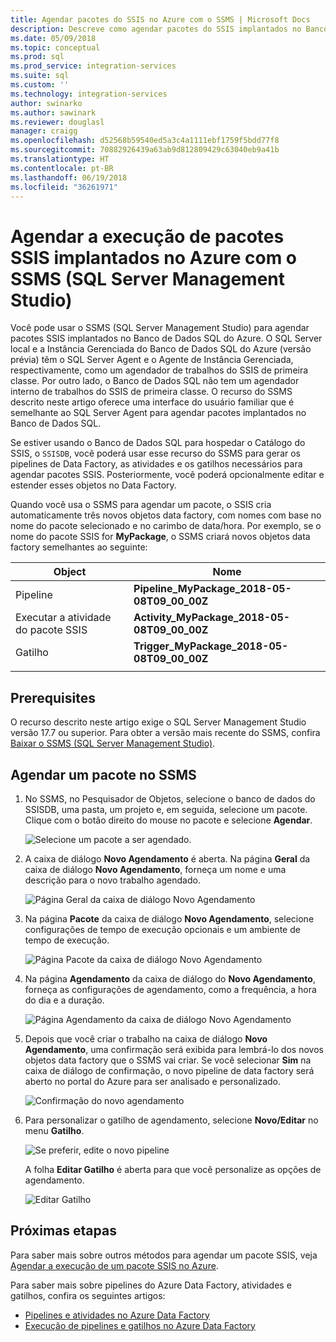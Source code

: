 ```yaml
---
title: Agendar pacotes do SSIS no Azure com o SSMS | Microsoft Docs
description: Descreve como agendar pacotes do SSIS implantados no Banco de Dados SQL do Azure usando o comando de agendamento no SSMS (SQL Server Management Studio).
ms.date: 05/09/2018
ms.topic: conceptual
ms.prod: sql
ms.prod_service: integration-services
ms.suite: sql
ms.custom: ''
ms.technology: integration-services
author: swinarko
ms.author: sawinark
ms.reviewer: douglasl
manager: craigg
ms.openlocfilehash: d52568b59540ed5a3c4a1111ebf1759f5bdd77f8
ms.sourcegitcommit: 70882926439a63ab9d812809429c63040eb9a41b
ms.translationtype: HT
ms.contentlocale: pt-BR
ms.lasthandoff: 06/19/2018
ms.locfileid: "36261971"
---
```

# <a name="schedule-the-execution-of-ssis-packages-deployed-in-azure-with-sql-server-management-studio-ssms"></a>Agendar a execução de pacotes SSIS implantados no Azure com o SSMS (SQL Server Management Studio)

Você pode usar o SSMS (SQL Server Management Studio) para agendar pacotes SSIS implantados no Banco de Dados SQL do Azure. O SQL Server local e a Instância Gerenciada do Banco de Dados SQL do Azure (versão prévia) têm o SQL Server Agent e o Agente de Instância Gerenciada, respectivamente, como um agendador de trabalhos do SSIS de primeira classe. Por outro lado, o Banco de Dados SQL não tem um agendador interno de trabalhos do SSIS de primeira classe. O recurso do SSMS descrito neste artigo oferece uma interface do usuário familiar que é semelhante ao SQL Server Agent para agendar pacotes implantados no Banco de Dados SQL.

Se estiver usando o Banco de Dados SQL para hospedar o Catálogo do SSIS, o `SSISDB`, você poderá usar esse recurso do SSMS para gerar os pipelines de Data Factory, as atividades e os gatilhos necessários para agendar pacotes SSIS. Posteriormente, você poderá opcionalmente editar e estender esses objetos no Data Factory.

Quando você usa o SSMS para agendar um pacote, o SSIS cria automaticamente três novos objetos data factory, com nomes com base no nome do pacote selecionado e no carimbo de data/hora. Por exemplo, se o nome do pacote SSIS for **MyPackage**, o SSMS criará novos objetos data factory semelhantes ao seguinte:

| Object | Nome |
|---|---|
| Pipeline | **Pipeline_MyPackage_2018-05-08T09_00_00Z** |
| Executar a atividade do pacote SSIS | **Activity_MyPackage_2018-05-08T09_00_00Z** |
| Gatilho | **Trigger_MyPackage_2018-05-08T09_00_00Z** |
|||

## <a name="prerequisites"></a>Prerequisites

O recurso descrito neste artigo exige o SQL Server Management Studio versão 17.7 ou superior. Para obter a versão mais recente do SSMS, confira [Baixar o SSMS (SQL Server Management Studio)](../../ssms/download-sql-server-management-studio-ssms.md).

## <a name="schedule-a-package-in-ssms"></a>Agendar um pacote no SSMS

1. No SSMS, no Pesquisador de Objetos, selecione o banco de dados do SSISDB, uma pasta, um projeto e, em seguida, selecione um pacote. Clique com o botão direito do mouse no pacote e selecione **Agendar**.

    ![Selecione um pacote a ser agendado.](media/ssis-azure-schedule-packages-ssms/schedule-ssms-image1-schedule.png)

2. A caixa de diálogo **Novo Agendamento** é aberta. Na página **Geral** da caixa de diálogo **Novo Agendamento**, forneça um nome e uma descrição para o novo trabalho agendado.

    ![Página Geral da caixa de diálogo Novo Agendamento](media/ssis-azure-schedule-packages-ssms/schedule-ssms-image2-new-schedule.png)

3. Na página **Pacote** da caixa de diálogo **Novo Agendamento**, selecione configurações de tempo de execução opcionais e um ambiente de tempo de execução.

    ![Página Pacote da caixa de diálogo Novo Agendamento](media/ssis-azure-schedule-packages-ssms/schedule-ssms-image3-new-schedule2.png)

4. Na página **Agendamento** da caixa de diálogo do **Novo Agendamento**, forneça as configurações de agendamento, como a frequência, a hora do dia e a duração.

    ![Página Agendamento da caixa de diálogo Novo Agendamento](media/ssis-azure-schedule-packages-ssms/schedule-ssms-image4-new-schedule3.png)

5. Depois que você criar o trabalho na caixa de diálogo **Novo Agendamento**, uma confirmação será exibida para lembrá-lo dos novos objetos data factory que o SSMS vai criar. Se você selecionar **Sim** na caixa de diálogo de confirmação, o novo pipeline de data factory será aberto no portal do Azure para ser analisado e personalizado.

    ![Confirmação do novo agendamento](media/ssis-azure-schedule-packages-ssms/schedule-ssms-image5-confirmation.png)

6. Para personalizar o gatilho de agendamento, selecione **Novo/Editar** no menu **Gatilho**.

    ![Se preferir, edite o novo pipeline](media/ssis-azure-schedule-packages-ssms/schedule-ssms-image6-edit.png)

    A folha **Editar Gatilho** é aberta para que você personalize as opções de agendamento.

    ![Editar Gatilho](media/ssis-azure-schedule-packages-ssms/schedule-ssms-image7-edit2.png)

## <a name="next-steps"></a>Próximas etapas

Para saber mais sobre outros métodos para agendar um pacote SSIS, veja [Agendar a execução de um pacote SSIS no Azure](ssis-azure-schedule-packages.md).

Para saber mais sobre pipelines do Azure Data Factory, atividades e gatilhos, confira os seguintes artigos:
-   [Pipelines e atividades no Azure Data Factory](https://docs.microsoft.com/azure/data-factory/concepts-pipelines-activities)
-   [Execução de pipelines e gatilhos no Azure Data Factory](https://docs.microsoft.com/azure/data-factory/concepts-pipeline-execution-triggers)
